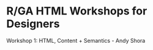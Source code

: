 R/GA HTML Workshops for Designers
===============================

Workshop 1: HTML, Content + Semantics - Andy Shora